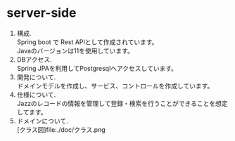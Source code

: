 # server-side
1. 構成.   
Spring boot で Rest APIとして作成されています。  
Javaのバージョンは11を使用しています。
1. DBアクセス.   
Spring JPAを利用してPostgresqlへアクセスしています。
1. 開発について.   
ドメインモデルを作成し、サービス、コントロールを作成しています。
1. 仕様について.   
Jazzのレコードの情報を管理して登録・検索を行うことができることを想定してます。
1. ドメインについて.   
[クラス図]file:./doc/クラス.png
